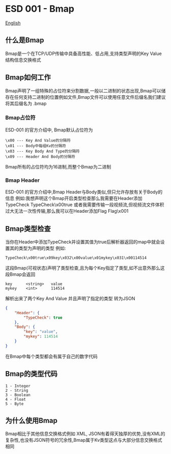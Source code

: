 # ESD 001 - Bmap
<a href="./README.md">English</a>
## 什么是Bmap
Bmap是一个在TCP/UDP传输中具备高性能、低占用,支持类型声明的Key Value结构信息交换格式

## Bmap如何工作
Bmap声明了一组特殊的占位符来分割数据,一般以二进制的状态出现,Bmap可以储存在任何支持二进制的位置例如文件,Bmap文件可以使用任意文件后缀名我们建议将其后缀名为 .bmap

### Bmap占位符
ESD-001 的官方介绍中, Bmap默认占位符为

```
‌\x00 --- Key And Value的分隔符
‌\x01 --- Body中每组Kv的分隔符
‌\x03 --- Key Body And Type的分隔符
‌\x09 --- Header And Body的分隔符
```

Bmap所有的占位符均为16进制,而整个Bmap为二进制
### Bmap Header
ESD-001 的官方介绍中,Bmap Header与Body类似,但只允许存放有关于Body的信息
例如:我想声明这个Bmap开启类型检查那么我需要在Header添加TypeCheck
TypeCheck\x00true
或者我需要传输一段视频流,但视频流文件体积过大无法一次性传输,那么我可以在Header添加Flag
Flag\x001

## Bmap类型检查
当你在Header中添加TypeCheck并设置其值为true后解析器返回的map中就会设置其的类型为声明的类型
例如:
```
TypeCheck\x00true\x09key\x032\x00value\x01mykey\x031\x00114514
```
这段Bmap(可视状态)声明了类型检查,且为每个Key指定了类型,如不出意外那么这段Bmap会返回
```
key      <string>   value
mykey    <int>      114514
```
解析出来了两个Key And Value 并且声明了指定的类型
转为JSON
```json
{
	"Header": {
		"TypeCheck": true
	},
	"Body": {
		"key": "value",
		"mykey": 114514
	}
}
```
在Bmap中每个类型都会有属于自己的数字代码
## Bmap的类型代码
```
‌1 - Integer
‌2 - String
‌3 - Boolean
‌4 - Float
‌5 - Byte
```
## 为什么使用Bmap
Bmap相比于其他信息交换格式例如 XML, JSON有着得天独厚的优势,没有XML的复杂性,也没有JSON符号的冗余性,Bmap属于Kv类型这点与大部分信息交换格式相同
